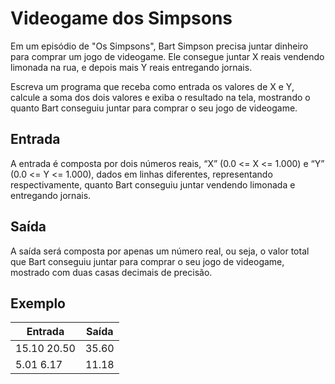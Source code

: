 # Videogame dos Simpsons

Em um episódio de "Os Simpsons", Bart Simpson precisa juntar dinheiro para comprar um jogo de videogame. Ele consegue juntar X reais vendendo limonada na rua, e depois mais Y reais entregando jornais.

Escreva um programa que receba como entrada os valores de X e Y, calcule a soma dos dois valores e exiba o resultado na tela, mostrando o quanto Bart conseguiu juntar para comprar o seu jogo de videogame.

## Entrada

A entrada é composta por dois números reais, “X” (0.0 <= X <= 1.000) e “Y” (0.0 <= Y <= 1.000), dados em linhas diferentes, representando respectivamente, quanto Bart conseguiu juntar vendendo limonada e entregando jornais.

## Saída

A saída será composta por apenas um número real, ou seja, o valor total que Bart conseguiu juntar para comprar o seu jogo de videogame, mostrado com duas casas decimais de precisão.

## Exemplo

| Entrada     | Saída |
| ----------- | ----- |
| 15.10 20.50 | 35.60 |
| 5.01 6.17   | 11.18 |